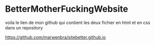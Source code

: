 # BetterMotherFuckingWebsite


voila le lien de mon github  qui contient les deux fichier  en html et en css dans un repository


https://github.com/marwenbra/sitebetter.github.io
